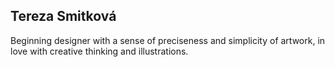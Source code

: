 
## Tereza Smitková

Beginning designer with a sense of preciseness and simplicity of artwork, in love with creative thinking and illustrations.

